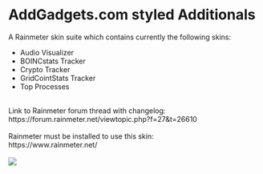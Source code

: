 # AddGadgets.com styled Additionals
A Rainmeter skin suite which contains currently the following skins:

<ul>
<li>Audio Visualizer</li>
<li>BOINCstats Tracker</li>
<li>Crypto Tracker</li>
<li>GridCointStats Tracker</li>
<li>Top Processes</li>
</ul><br>
Link to Rainmeter forum thread with changelog:<br>
https://forum.rainmeter.net/viewtopic.php?f=27&t=26610<br>
<br>
Rainmeter must be installed to use this skin:<br>
https://www.rainmeter.net/<br>
<br>
<img src="https://forum.rainmeter.net/download/file.php?id=15981&mode=view&n=Set%20v1.1.png">
